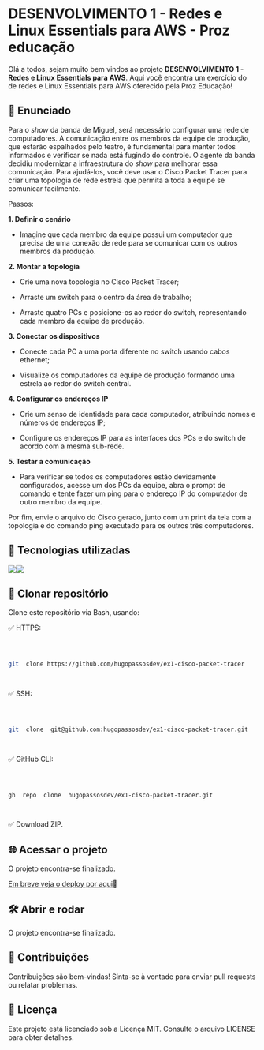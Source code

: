 # DESENVOLVIMENTO 1 - Redes e Linux Essentials para AWS - Proz educação

  

Olá a todos, sejam muito bem vindos ao projeto **DESENVOLVIMENTO 1 - Redes e Linux Essentials para AWS**. Aqui você encontra um exercício do de redes e Linux Essentials para AWS oferecido pela Proz Educação!

  
  

## 🔨 Enunciado

  

Para o _show_ da banda de Miguel, será necessário configurar uma rede de computadores. A comunicação entre os membros da equipe de produção, que estarão espalhados pelo teatro, é fundamental para manter todos informados e verificar se nada está fugindo do controle. O agente da banda decidiu modernizar a infraestrutura do _show_ para melhorar essa comunicação. Para ajudá-los, você deve usar o Cisco Packet Tracer para criar uma topologia de rede estrela que permita a toda a equipe se comunicar facilmente.

  

Passos:

**1. Definir o cenário**

- Imagine que cada membro da equipe possui um computador que precisa de uma conexão de rede para se comunicar com os outros membros da produção.

  

**2. Montar a topologia**

- Crie uma nova topologia no Cisco Packet Tracer;

- Arraste um switch para o centro da área de trabalho;

- Arraste quatro PCs e posicione-os ao redor do switch, representando cada membro da equipe de produção.

  

**3. Conectar os dispositivos**

- Conecte cada PC a uma porta diferente no switch usando cabos ethernet;

- Visualize os computadores da equipe de produção formando uma estrela ao redor do switch central.

  

**4. Configurar os endereços IP**

- Crie um senso de identidade para cada computador, atribuindo nomes e números de endereços IP;

- Configure os endereços IP para as interfaces dos PCs e do switch de acordo com a mesma sub-rede.

  

**5. Testar a comunicação**

- Para verificar se todos os computadores estão devidamente configurados, acesse um dos PCs da equipe, abra o prompt de comando e tente fazer um ping para o endereço IP do computador de outro membro da equipe.  
  
Por fim, envie o arquivo do Cisco gerado, junto com um print da tela com a topologia e do comando ping executado para os outros três computadores.

  
  

## 🚀 Tecnologias utilizadas

  
  

![](https://img.shields.io/badge/cisco-0AB5EA?style=for-the-badge&logo=cisco&logoColor=white)![](https://img.shields.io/badge/Visual_Studio-5C2D91?style=for-the-badge&logo=visual%20studio&logoColor=white)

  
  

## 📁 Clonar repositório

  

Clone este repositório via Bash, usando:

  

  

✅ HTTPS:

  

~~~~  bash

  

git  clone https://github.com/hugopassosdev/ex1-cisco-packet-tracer

  

~~~~

  

✅ SSH:

  

~~~~  bash

  

git  clone  git@github.com:hugopassosdev/ex1-cisco-packet-tracer.git

  

~~~~

  

✅ GitHub CLI:

  

~~~~  bash

  

gh  repo  clone  hugopassosdev/ex1-cisco-packet-tracer.git

  

~~~~

  

✅ Download ZIP.

  

  

## 🌐 Acessar o projeto

  

O projeto encontra-se finalizado.

  

[Em breve veja o deploy por aqui](#)🔗

  

  

## 🛠️ Abrir e rodar

  

O projeto encontra-se finalizado.

  

  

## 👥 Contribuições

  

Contribuições são bem-vindas! Sinta-se à vontade para enviar pull requests ou relatar problemas.

  

  

## 📄 Licença

  

Este projeto está licenciado sob a Licença MIT. Consulte o arquivo LICENSE para obter detalhes.